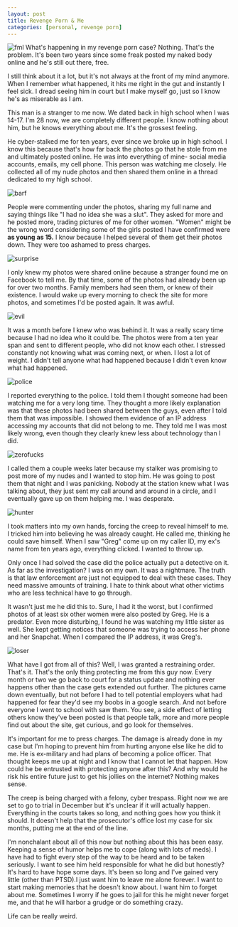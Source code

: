 ```yaml
---
layout: post
title: Revenge Porn & Me
categories: [personal, revenge porn]
---
```

![fml](/images/fml.png)
What's happening in my revenge porn case? Nothing. That's the problem. It's been two years since some freak posted my naked body online and he's still out there, free. 

I still think about it a lot,  but it's not always at the front of my mind anymore. When I remember what happened, it hits me right in the gut and instantly I feel sick. I dread seeing him in court but I make myself go, just so I know he's as miserable as I am. 

This man is a stranger to me now. We dated back in high school when I was 14-17. I'm 28 now, we are completely different people. I know nothing about him, but he knows everything about me. It's the grossest feeling. 

He cyber-stalked me for ten years, ever since we broke up in high school. I know this because that's how far back the photos go that he stole from me and ultimately posted online. He was into everything of mine- social media accounts, emails, my cell phone. This person was watching me closely. He collected all of my nude photos and then shared them online in a thread dedicated to my high school.

![barf](/images/barf.jpg)

People were commenting under the photos, sharing my full name and saying things like "I had no idea she was a slut". They asked for more and he posted more, trading pictures of me for other women. "Women" might be the wrong word considering some of the girls posted I have confirmed were **as young as 15.** I know because I helped several of them get their photos down. They were too ashamed to press charges. 

![surprise](/images/surprise.jpg)

I only knew my photos were shared online because a stranger found me on Facebook to tell me. By that time, some of the photos had already been up for over two months. Family members had seen them, or knew of their existence. I would wake up every morning to check the site for more photos, and sometimes I'd be posted again. It was awful. 

![evil](/images/evil.jpg)

It was a month before I knew who was behind it. It was a really scary time because I had no idea who it could be. The photos were from a ten year span and sent to different people, who did not know each other. I stressed constantly not knowing what was coming next, or when. I lost a lot of weight. I didn't tell anyone what had happened because I didn't even know what had happened. 

![police](/images/police.jpg) 

I reported everything to the police. I told them I thought someone had been watching me for a very long time. They thought a more likely explanation was that these photos had been shared between the guys, even after I told them that was impossible. I showed them evidence of an IP address accessing my accounts that did not belong to me. They told me I was most likely wrong, even though they clearly knew less about technology than I did. 

![zerofucks](/images/zerofucks.jpg)

I called them a couple weeks later because my stalker was promising to post more of my nudes and I wanted to stop him. He was going to post them that night and I was panicking. Nobody at the station knew what I was talking about, they just sent my call around and around in a circle, and I eventually gave up on them helping me. I was desperate.

![hunter](/images/hunter.jpg)

I took matters into my own hands, forcing the creep to reveal himself to me. I tricked him into believing he was already caught. He called me, thinking he could save himself. When I saw "Greg" come up on my caller ID, my ex's name from ten years ago, everything clicked. I wanted to throw up. 


Only once I had solved the case did the police actually put a detective on it. As far as the investigation? I was on my own. It was a nightmare. The truth is that law enforcement are just not equipped to deal with these cases. They need massive amounts of training. I hate to think about what other victims who are less technical have to go through.

It wasn't just me he did this to. Sure, I had it the worst, but I confirmed photos of at least six other women were also posted by Greg. He is a predator. Even more disturbing, I found he was watching my little sister as well. She kept getting notices that someone was trying to access her phone and her Snapchat. When I compared the IP address, it was Greg's. 

![loser](/images/loser.jpg)

What have I got from all of this? Well, I was granted a restraining order. That's it. That's the only thing protecting me from this guy now. Every month or two we go back to court for a status update and nothing ever happens other than the case gets extended out further. The pictures came down eventually, but not before I had to tell potential employers what had happened for fear they'd see my boobs in a google search. And not before everyone I went to school with saw them. You see, a side effect of letting others know they've been posted is that people talk, more and more people find out about the site, get curious, and go look for themselves. 

It's important for me to press charges. The damage is already done in my case but I'm hoping to prevent him from hurting anyone else like he did to me. He is ex-military and had plans of becoming a police officer. That thought keeps me up at night and I know that I cannot let that happen. How could he be entrusted with protecting anyone after this? And why would he risk his entire future just to get his jollies on the internet? Nothing makes sense. 

The creep is being charged with a felony, cyber trespass. Right now we are set to go to trial in December but it's unclear if it will actually happen. Everything in the courts takes so long, and nothing goes how you think it should. It doesn't help that the prosecutor's office lost my case for six months, putting me at the end of the line. 

I'm nonchalant about all of this now but nothing about this has been easy. Keeping a sense of humor helps me to cope (along with lots of meds). I have had to fight every step of the way to be heard and to be taken seriously. I want to see him held responsible for what he did but honestly? It's hard to have hope some days. It's been so long and I've gained very little (other than PTSD).I just want him to leave me alone forever. I want to start making memories that he doesn't know about. I want him to forget about me. Sometimes I worry if he goes to jail for this he might never forget me, and that he will harbor a grudge or do something crazy. 

Life can be really weird. 